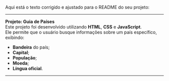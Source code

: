 Aqui está o texto corrigido e ajustado para o README do seu projeto:

---

**Projeto: Guia de Países**  
Este projeto foi desenvolvido utilizando **HTML**, **CSS** e **JavaScript**.  
Ele permite que o usuário busque informações sobre um país específico, exibindo:  
- **Bandeira** do país;  
- **Capital**;  
- **População**;  
- **Moeda**;  
- **Língua oficial**.

---


